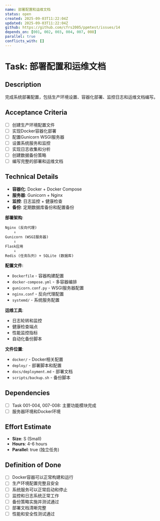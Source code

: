 ```yaml
---
name: 部署配置和运维文档
status: open
created: 2025-09-03T11:22:04Z
updated: 2025-09-03T11:22:04Z
github: https://github.com/cfrs2005/ppmtest/issues/14
depends_on: [001, 002, 003, 004, 007, 008]
parallel: true
conflicts_with: []
---
```


# Task: 部署配置和运维文档

## Description
完成系统部署配置，包括生产环境设置、容器化部署、监控日志和运维文档编写。

## Acceptance Criteria
- [ ] 创建生产环境配置文件
- [ ] 实现Docker容器化部署
- [ ] 配置Gunicorn WSGI服务器
- [ ] 设置系统服务和监控
- [ ] 实现日志收集和分析
- [ ] 创建数据备份策略
- [ ] 编写完整的部署和运维文档

## Technical Details
- **容器化**: Docker + Docker Compose
- **服务器**: Gunicorn + Nginx
- **监控**: 日志监控 + 健康检查
- **备份**: 定期数据库备份和配置备份

**部署架构**:
```
Nginx (反向代理)
    ↓
Gunicorn (WSGI服务器)
    ↓
Flask应用
    ↓
Redis (任务队列) + SQLite (数据库)
```

**配置文件**:
- `Dockerfile` - 容器构建配置
- `docker-compose.yml` - 多容器编排
- `gunicorn.conf.py` - WSGI服务器配置
- `nginx.conf` - 反向代理配置
- `systemd/` - 系统服务配置

**运维工具**:
- 日志轮转和监控
- 健康检查端点
- 性能监控指标
- 自动化备份脚本

**文件位置**:
- `docker/` - Docker相关配置
- `deploy/` - 部署脚本和配置
- `docs/deployment.md` - 部署文档
- `scripts/backup.sh` - 备份脚本

## Dependencies
- [ ] Task 001-004, 007-008: 主要功能模块完成
- [ ] 服务器环境和Docker环境

## Effort Estimate
- **Size**: S (Small)
- **Hours**: 4-6 hours
- **Parallel**: true (独立任务)

## Definition of Done
- [ ] Docker容器可以正常构建和运行
- [ ] 生产环境配置完整且安全
- [ ] 系统服务可以正常启动和停止
- [ ] 监控和日志系统正常工作
- [ ] 备份策略实施并测试通过
- [ ] 部署文档清晰完整
- [ ] 性能和安全性测试通过
